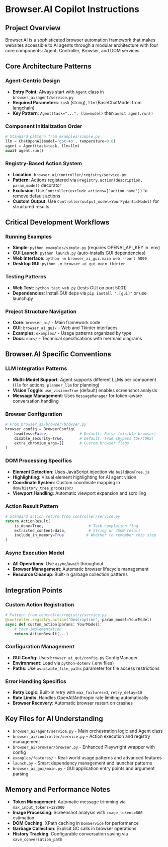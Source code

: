 # Browser.AI Copilot Instructions

## Project Overview

Browser.AI is a sophisticated browser automation framework that makes websites accessible to AI agents through a modular architecture with four core components: Agent, Controller, Browser, and DOM services.

## Core Architecture Patterns

### Agent-Centric Design
- **Entry Point**: Always start with `Agent` class in `browser_ai/agent/service.py`
- **Required Parameters**: `task` (string), `llm` (BaseChatModel from langchain)
- **Key Pattern**: `Agent(task="...", llm=model)` then `await agent.run()`

### Component Initialization Order
```python
# Standard pattern from examples/simple.py
llm = ChatOpenAI(model='gpt-4o', temperature=0.0)
agent = Agent(task=task, llm=llm)
await agent.run()
```

### Registry-Based Action System
- **Location**: `browser_ai/controller/registry/service.py`
- **Pattern**: Actions registered via `@registry.action(description, param_model)` decorator
- **Exclusion**: Use `Controller(exclude_actions=['action_name'])` to remove default actions
- **Custom Output**: Use `Controller(output_model=YourPydanticModel)` for structured results

## Critical Development Workflows

### Running Examples
- **Simple**: `python examples/simple.py` (requires OPENAI_API_KEY in .env)
- **GUI Launch**: `python launch.py` (auto-installs GUI dependencies)
- **Web Interface**: `python -m browser_ai_gui.main web --port 5000`
- **Desktop GUI**: `python -m browser_ai_gui.main tkinter`

### Testing Patterns
- **Web Test**: `python test_web.py` (tests GUI on port 5001)
- **Dependencies**: Install GUI deps via `pip install ".[gui]"` or use launch.py

### Project Structure Navigation
- **Core**: `browser_ai/` - Main framework code
- **GUI**: `browser_ai_gui/` - Web and Tkinter interfaces  
- **Examples**: `examples/` - Usage patterns organized by type
- **Docs**: `docs/` - Technical specifications with mermaid diagrams

## Browser.AI Specific Conventions

### LLM Integration Patterns
- **Multi-Model Support**: Agent supports different LLMs per component (`llm` for actions, `planner_llm` for planning)
- **Vision Toggle**: `use_vision=True` (default) enables screenshot analysis
- **Message Management**: Uses `MessageManager` for token-aware conversation handling

### Browser Configuration
```python
# From browser_ai/browser/browser.py
browser_config = BrowserConfig(
    headless=False,              # Default: False (visible browser)
    disable_security=True,       # Default: True (bypass CSP/CORS)
    extra_chromium_args=[]       # Custom browser flags
)
```

### DOM Processing Specifics
- **Element Detection**: Uses JavaScript injection via `buildDomTree.js`
- **Highlighting**: Visual element highlighting for AI agent vision
- **Coordinate System**: Custom coordinate mapping in `dom/history_tree_processor/`
- **Viewport Handling**: Automatic viewport expansion and scrolling

### Action Result Pattern
```python
# Standard action return from controller/service.py
return ActionResult(
    is_done=True,                    # Task completion flag
    extracted_content=data,          # String or JSON result
    include_in_memory=True          # Whether to remember this step
)
```

### Async Execution Model
- **All Operations**: Use `async`/`await` throughout
- **Browser Management**: Automatic browser lifecycle management
- **Resource Cleanup**: Built-in garbage collection patterns

## Integration Points

### Custom Action Registration
```python
# Pattern from controller/registry/service.py
@controller.registry.action("Description", param_model=YourModel)
async def custom_action(params: YourModel):
    # Your implementation
    return ActionResult(...)
```

### Configuration Management
- **GUI Config**: Uses `browser_ai_gui/config.py` ConfigManager
- **Environment**: Load via `python-dotenv` (.env files)
- **Paths**: Use `available_file_paths` parameter for file access restrictions

### Error Handling Specifics
- **Retry Logic**: Built-in retry with `max_failures=3`, `retry_delay=10`
- **Rate Limits**: Handles OpenAI/Anthropic rate limiting automatically
- **Browser Recovery**: Automatic browser restart on crashes

## Key Files for AI Understanding

- `browser_ai/agent/service.py` - Main orchestration logic and Agent class
- `browser_ai/controller/service.py` - Action execution and registry management
- `browser_ai/browser/browser.py` - Enhanced Playwright wrapper with config
- `examples/features/` - Real-world usage patterns and advanced features
- `launch.py` - Smart dependency management and launcher patterns
- `browser_ai_gui/main.py` - GUI application entry points and argument parsing

## Memory and Performance Notes

- **Token Management**: Automatic message trimming via `max_input_tokens=128000`
- **Image Processing**: Screenshot analysis with `image_tokens=800` estimation  
- **DOM Caching**: XPath caching in `DomService` for performance
- **Garbage Collection**: Explicit GC calls in browser operations
- **History Tracking**: Configurable conversation saving via `save_conversation_path`